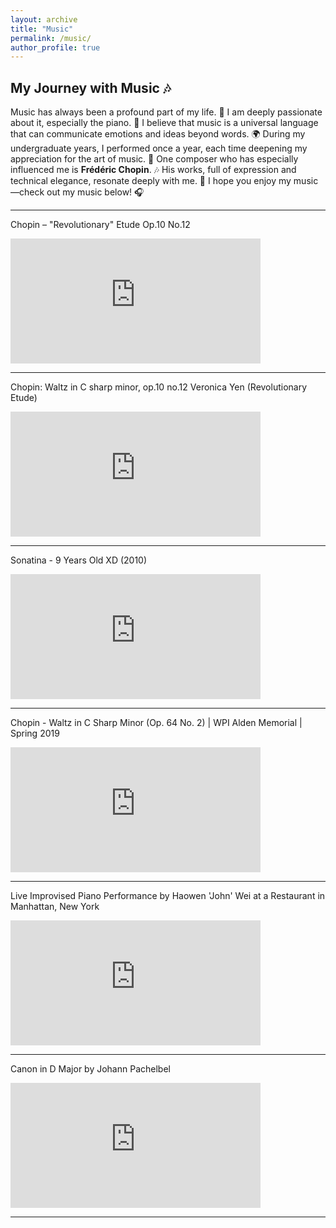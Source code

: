 ```yaml
---
layout: archive
title: "Music"
permalink: /music/
author_profile: true
---
```



## My Journey with Music 🎶

Music has always been a profound part of my life. 🎼 I am deeply passionate about it, especially the piano.
🎹 I believe that music is a universal language that can communicate emotions and ideas beyond words.
🌍 During my undergraduate years, I performed once a year, each time deepening my appreciation for the art of music.
🎤 One composer who has especially influenced me is **Frédéric Chopin**. 🎶
His works, full of expression and technical elegance, resonate deeply with me. 🎵
I hope you enjoy my music—check out my music below! 🎧



[//]: # (Youtube video embed)

---

Chopin – "Revolutionary" Etude Op.10 No.12

<iframe width="400" height="200" src="https://www.youtube.com/embed/XgsGGEtzoWQ" frameborder="0" allow="accelerometer; autoplay; clipboard-write; encrypted-media; gyroscope; picture-in-picture" allowfullscreen></iframe>

---

Chopin: Waltz in C sharp minor, op.10 no.12 Veronica Yen (Revolutionary Etude)

<iframe width="400" height="200" src="https://www.youtube.com/embed/Mwau3yRSbIQ" frameborder="0" allow="accelerometer; autoplay; clipboard-write; encrypted-media; gyroscope; picture-in-picture" allowfullscreen></iframe>

---

Sonatina - 9 Years Old XD (2010)

<iframe width="400" height="200" src="https://www.youtube.com/embed/v_5i2BeGnDY" frameborder="0" allow="accelerometer; autoplay; clipboard-write; encrypted-media; gyroscope; picture-in-picture" allowfullscreen></iframe>

---

Chopin - Waltz in C Sharp Minor (Op. 64 No. 2) | WPI Alden Memorial | Spring 2019

<iframe width="400" height="200" src="https://www.youtube.com/embed/gASYh_7J4hM" frameborder="0" allow="accelerometer; autoplay; clipboard-write; encrypted-media; gyroscope; picture-in-picture" allowfullscreen></iframe>

---

Live Improvised Piano Performance by Haowen 'John' Wei at a Restaurant in Manhattan, New York

<iframe width="400" height="200" src="https://www.youtube.com/embed/bMFZHyg114E" frameborder="0" allow="accelerometer; autoplay; clipboard-write; encrypted-media; gyroscope; picture-in-picture" allowfullscreen></iframe>

---


Canon in D Major by Johann Pachelbel

<iframe width="400" height="200" src="https://www.youtube.com/embed/6SSijmVIiQo" frameborder="0" allow="accelerometer; autoplay; clipboard-write; encrypted-media; gyroscope; picture-in-picture" allowfullscreen></iframe>

---



